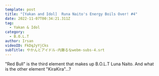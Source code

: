 ```yaml
---
template: post
title: "[Yakan and Idol]  Runa Naito's Energy Boils Over! #4"
date: 2022-11-07T00:34:21.311Z
tag:
  - Yakan & Idol
category:
  - B.O.L.T
author: Irsan
videoID: FkDqJyYjCks
subTitle: やかんとアイドル-内藤るなwebm-subs-4.srt
---
```

"Red Bull" is the third element that makes up B.O.L.T Luna Naito.
And what is the other element "KiraKira"...?